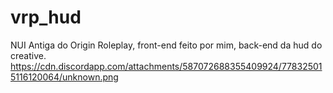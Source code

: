 # vrp_hud
NUI Antiga do Origin Roleplay, front-end feito por mim, back-end da hud do creative.
https://cdn.discordapp.com/attachments/587072688355409924/778325015116120064/unknown.png
